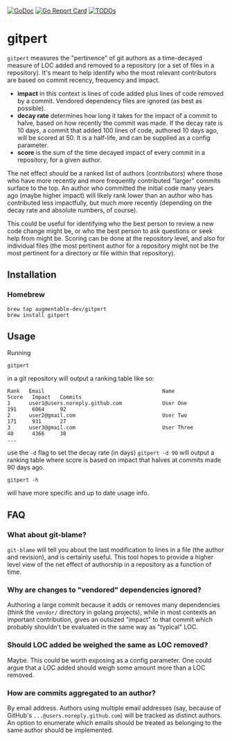 [![GoDoc](https://godoc.org/github.com/augmentable-dev/gitpert?status.svg)](https://godoc.org/github.com/augmentable-dev/gitpert)
[![Go Report Card](https://goreportcard.com/badge/github.com/augmentable-dev/gitpert)](https://goreportcard.com/report/github.com/augmentable-dev/gitpert)
[![TODOs](https://badgen.net/https/api.tickgit.com/badgen/github.com/augmentable-dev/gitpert)](https://www.tickgit.com/browse?repo=github.com/augmentable-dev/gitpert)

# gitpert

`gitpert` measures the "pertinence" of git authors as a time-decayed measure of LOC added and removed to a repository (or a set of files in a repository).
It's meant to help identify who the most relevant contributors are based on commit recency, frequency and impact.

- **impact** in this context is lines of code added plus lines of code removed by a commit. Vendored dependency files are ignored (as best as possible).
- **decay rate** determines how long it takes for the impact of a commit to halve, based on how recently the commit was made. If the decay rate is 10 days, a commit that added 100 lines of code, authored 10 days ago, will be scored at 50. It is a half-life, and can be supplied as a config parameter.
- **score** is the sum of the time decayed impact of every commit in a repository, for a given author.

The net effect *should* be a ranked list of authors (contributors) where those who have more recently and more frequently contributed "larger" commits surface to the top.
An author who committed the initial code many years ago (maybe higher impact) will likely rank lower than an author who has contributed less impactfully, but much more recently (depending on the decay rate and absolute numbers, of course).

This could be useful for identifying who the best person to review a new code change might be, or who the best person to ask questions or seek help from might be. Scoring can be done at the repository level, and also for individual files (the most pertinent author for a repository might not be the most pertinent for a directory or file within that repository).


## Installation

### Homebrew

```
brew tap augmentable-dev/gitpert
brew install gitpert
```

## Usage

Running

```
gitpert
```

in a git repository will output a ranking table like so:

```
Rank   Email                                      Name                      Score   Impact   Commits
1      user1@users.noreply.github.com             User One                  191     6064     92
2      user2@gmail.com                            User Two                  171     931      27
3      user3@gmail.com                            User Three                40      4366     38
...
```

use the `-d` flag to set the decay rate (in days) `gitpert -d 90` will output a ranking table where score is based on impact that halves at commits made 90 days ago.

```
gitpert -h
```

will have more specific and up to date usage info.

## FAQ

### What about git-blame?
`git-blame` will tell you about the last modification to lines in a file (the author and revision), and is certainly useful. This tool hopes to provide a higher level view of the net effect of authorship in a repository as a function of time.

### Why are changes to "vendored" dependencies ignored?
Authoring a large commit because it adds or removes many dependencies (think the `vendor/` directory in golang projects), while in most contexts an important contribution, gives an outsized "impact" to that commit which probably shouldn't be evaluated in the same way as "typical" LOC.

### Should LOC added be weighed the same as LOC removed?
Maybe. This could be worth exposing as a config parameter. One could argue that a LOC added should weigh some amount more than a LOC removed.

### How are commits aggregated to an author?
By email address. Authors using multiple email addresses (say, because of GitHub's `...@users.noreply.github.com`) will be tracked as distinct authors. An option to enumerate which emails should be treated as belonging to the same author should be implemented.
